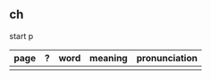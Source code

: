 ## ch

start p

| page | ? | word       | meaning                               | pronunciation    |
| ---- | - | ---------- | ------------------------------------- | ---------------- |
|      |   |            |                                       |                  |
